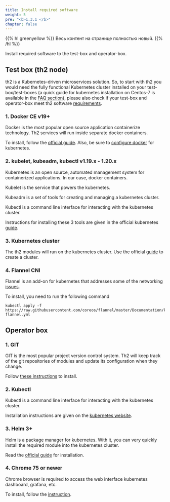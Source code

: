 ```yaml
---
title: Install required software
weight: 5
pre: "<b>1.3.1 </b>"
chapter: false
---
```

{{% hl greenyellow %}}
Весь контент на странице полностью новый.
{{% /hl %}}

Install required software to the test-box and operator-box.

## Test box (th2 node)

th2 is a Kubernetes-driven microservices solution. 
So, to start with th2 you would need the fully functional 
Kubernetes cluster installed on your test-box/test-boxes 
(a quick guide for kubernetes installation on Centos-7 is 
available in the [FAQ section](https://github.com/th2-net/th2-documentation/wiki/Centos-7-kubernetes-and-cassandra-installation-guide)), please also check if your 
test-box and operator-box meet th2 software [requirements](https://d0rich.github.io/th2-docs/getting-started/requirements/).

### 1. Docker CE v19+  

   Docker is the most popular open source application containerize technology. Th2 services will run inside separate docker containers.

   To install, follow the [official guide](https://docs.docker.com/engine/install/). Also, be sure to [configure docker](https://kubernetes.io/docs/setup/production-environment/container-runtimes/#docker) for kubernetes.

### 2. kubelet, kubeadm, kubectl v1.19.x - 1.20.x

Kubernetes is an open source, automated management system for containerized applications. In our case, docker containers.

Kubelet is the service that powers the kubernetes.

Kubeadm is a set of tools for creating and managing a kubernetes cluster.

Kubectl is a command line interface for interacting with the kubernetes cluster.

Instructions for installing these 3 tools are given in the official kubernetes [guide](https://kubernetes.io/docs/setup/production-environment/tools/kubeadm/install-kubeadm/).

### 3. Kubernetes cluster

The th2 modules will run on the kubernetes cluster. Use the official [guide](https://kubernetes.io/docs/setup/production-environment/tools/kubeadm/create-cluster-kubeadm/) to create a cluster.

### 4. Flannel CNI

Flannel is an add-on for kubernetes that addresses some of the networking [issues](https://kubernetes.io/docs/concepts/cluster-administration/networking/).

To install, you need to run the following command

```shell
kubectl apply -f https://raw.githubusercontent.com/coreos/flannel/master/Documentation/kube-flannel.yml
```

## Operator box

### 1. GIT

GIT is the most popular project version control system. Th2 will keep track of the git repositories of modules and update its configuration when they change.

Follow [these instructions](https://git-scm.com/book/en/v2/Getting-Started-Installing-Git) to install.

### 2. Kubectl

Kubectl is a command line interface for interacting with the kubernetes cluster.

Installation instructions are given on the [kubernetes website](https://kubernetes.io/docs/tasks/tools/).

### 3. Helm 3+

Helm is a package manager for kubernetes. With it, you can very quickly install the required module into the kubernetes cluster.

Read the [official guide](https://helm.sh/docs/intro/install/) for installation.

### 4. Chrome 75 or newer

Chrome browser is required to access the web interface kubernetes dashboard, grafana, etc.

To install, follow the [instruction](https://www.google.com/chrome).
